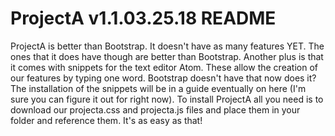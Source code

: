# ProjectA v1.1.03.25.18 README
ProjectA is better than Bootstrap. It doesn't have as many features YET. The ones that it does have though are better than Bootstrap.
Another plus is that it comes with snippets for the text editor Atom. These allow the creation of our features by typing one word. Bootstrap doesn't have that now does it? The installation of the snippets will be in a guide eventually on here (I'm sure you can figure it out for right now). To install ProjectA all you need is to download our projecta.css and projecta.js files and place them in your folder and reference them. It's as easy as that!
